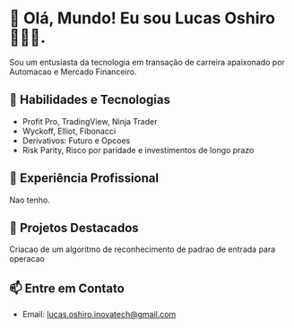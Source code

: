 # 👋 Olá, Mundo! Eu sou Lucas Oshiro 👩🏽‍💻.
Sou um entusiasta da tecnologia em transação de carreira apaixonado por Automacao e Mercado Financeiro.

## 🔧 Habilidades e Tecnologias

- Profit Pro, TradingView, Ninja Trader
- Wyckoff, Elliot, Fibonacci
- Derivativos: Futuro e Opcoes
- Risk Parity, Risco por paridade e investimentos de longo prazo

## 💼 Experiência Profissional

Nao tenho.

## 🚀 Projetos Destacados

Criacao de um algoritmo de reconhecimento de padrao de entrada para operacao

## 📫 Entre em Contato

- Email: lucas.oshiro.inovatech@gmail.com
